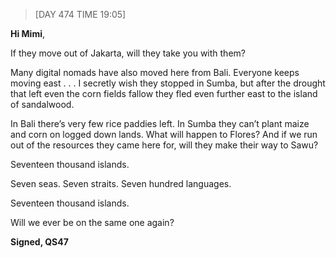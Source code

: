 > [DAY 474 TIME 19:05]


**Hi Mimi**,


If they move out of Jakarta, will they take you with them? 

Many digital nomads have also moved here from Bali. Everyone keeps moving east . . . I secretly wish they stopped in Sumba, but after the drought that left even the corn fields fallow they fled even further east to the island of sandalwood. 

In Bali there’s very few rice paddies left. In Sumba they can’t plant maize and corn on logged down lands. What will happen to Flores? And if we run out of the resources they came here for, will they make their way to Sawu? 

Seventeen thousand islands.  

Seven seas. Seven straits. Seven hundred languages.

Seventeen thousand islands.

Will we ever be on the same one again? 


**Signed,
QS47**